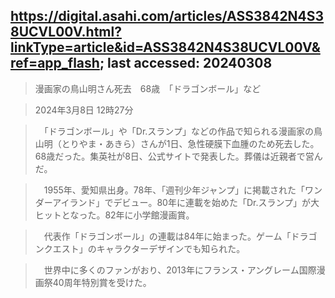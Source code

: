 ## https://digital.asahi.com/articles/ASS3842N4S38UCVL00V.html?linkType=article&id=ASS3842N4S38UCVL00V&ref=app_flash; last accessed: 20240308

> 漫画家の鳥山明さん死去　68歳　「ドラゴンボール」など

> 2024年3月8日 12時27分

>　「ドラゴンボール」や「Dr.スランプ」などの作品で知られる漫画家の鳥山明（とりやま・あきら）さんが1日、急性硬膜下血腫のため死去した。68歳だった。集英社が8日、公式サイトで発表した。葬儀は近親者で営んだ。

>　1955年、愛知県出身。78年、「週刊少年ジャンプ」に掲載された「ワンダーアイランド」でデビュー。80年に連載を始めた「Dr.スランプ」が大ヒットとなった。82年に小学館漫画賞。

>　代表作「ドラゴンボール」の連載は84年に始まった。ゲーム「ドラゴンクエスト」のキャラクターデザインでも知られた。

>　世界中に多くのファンがおり、2013年にフランス・アングレーム国際漫画祭40周年特別賞を受けた。
